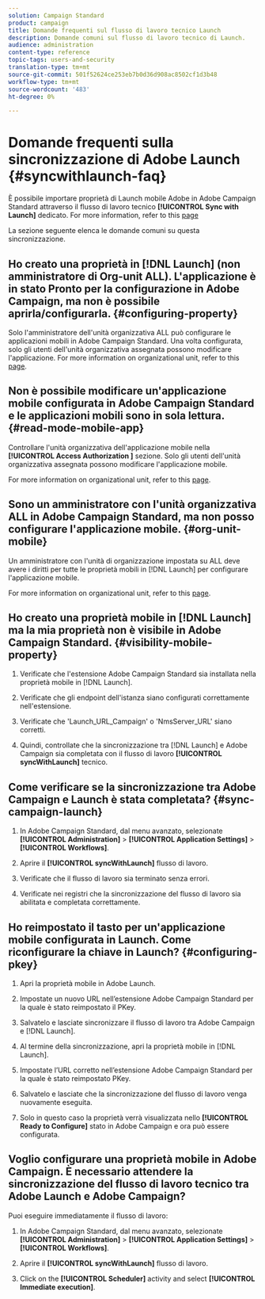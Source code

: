 ```yaml
---
solution: Campaign Standard
product: campaign
title: Domande frequenti sul flusso di lavoro tecnico Launch
description: Domande comuni sul flusso di lavoro tecnico di Launch.
audience: administration
content-type: reference
topic-tags: users-and-security
translation-type: tm+mt
source-git-commit: 501f52624ce253eb7b0d36d908ac8502cf1d3b48
workflow-type: tm+mt
source-wordcount: '483'
ht-degree: 0%

---
```



# Domande frequenti sulla sincronizzazione di Adobe Launch {#syncwithlaunch-faq}

È possibile importare  proprietà di Launch mobile Adobe in  Adobe Campaign Standard attraverso il flusso di lavoro tecnico **[!UICONTROL Sync with Launch]** dedicato. For more information, refer to this [page](../../administration/using/technical-workflows.md)

La sezione seguente elenca le domande comuni su questa sincronizzazione.

## Ho creato una proprietà in [!DNL Launch] (non amministratore di Org-unit ALL). L&#39;applicazione è in stato Pronto per la configurazione in  Adobe Campaign, ma non è possibile aprirla/configurarla. {#configuring-property}

Solo l&#39;amministratore dell&#39;unità organizzativa ALL può configurare le applicazioni mobili in  Adobe Campaign Standard. Una volta configurata, solo gli utenti dell&#39;unità organizzativa assegnata possono modificare l&#39;applicazione. For more information on organizational unit, refer to this [page](../../administration/using/organizational-units.md).

## Non è possibile modificare un&#39;applicazione mobile configurata in  Adobe Campaign Standard e le applicazioni mobili sono in sola lettura. {#read-mode-mobile-app}

Controllare l&#39;unità organizzativa dell&#39;applicazione mobile nella **[!UICONTROL Access Authorization ]** sezione. Solo gli utenti dell&#39;unità organizzativa assegnata possono modificare l&#39;applicazione mobile.

For more information on organizational unit, refer to this [page](../../administration/using/organizational-units.md).

## Sono un amministratore con l&#39;unità organizzativa ALL in  Adobe Campaign Standard, ma non posso configurare l&#39;applicazione mobile. {#org-unit-mobile}

Un amministratore con l&#39;unità di organizzazione impostata su ALL deve avere i diritti per tutte le proprietà mobili in [!DNL Launch] per configurare l&#39;applicazione mobile.

For more information on organizational unit, refer to this [page](../../administration/using/organizational-units.md).

## Ho creato una proprietà mobile in [!DNL Launch] ma la mia proprietà non è visibile in  Adobe Campaign Standard. {#visibility-mobile-property}

1. Verificate che l&#39;estensione Adobe Campaign Standard  sia installata nella proprietà mobile in [!DNL Launch].

1. Verificate che gli endpoint dell&#39;istanza siano configurati correttamente nell&#39;estensione.

1. Verificate che &#39;Launch_URL_Campaign&#39; o &#39;NmsServer_URL&#39; siano corretti.

1. Quindi, controllate che la sincronizzazione tra [!DNL Launch] e  Adobe Campaign sia completata con il flusso di lavoro **[!UICONTROL syncWithLaunch]** tecnico.

## Come verificare se la sincronizzazione tra  Adobe Campaign e Launch è stata completata? {#sync-campaign-launch}

1. In  Adobe Campaign Standard, dal menu avanzato, selezionate **[!UICONTROL Administration]** > **[!UICONTROL Application Settings]** > **[!UICONTROL Workflows]**.

1. Aprire il **[!UICONTROL syncWithLaunch]** flusso di lavoro.

1. Verificate che il flusso di lavoro sia terminato senza errori.

1. Verificate nei registri che la sincronizzazione del flusso di lavoro sia abilitata e completata correttamente.

## Ho reimpostato il tasto per un&#39;applicazione mobile configurata in Launch. Come riconfigurare la chiave in Launch? {#configuring-pkey}

1. Apri la proprietà mobile in  Adobe Launch.

1. Impostate un nuovo URL nell’estensione Adobe Campaign Standard  per la quale è stato reimpostato il PKey.

1. Salvatelo e lasciate sincronizzare il flusso di lavoro tra  Adobe Campaign e [!DNL Launch].

1. Al termine della sincronizzazione, apri la proprietà mobile in [!DNL Launch].

1. Impostate l’URL corretto nell’estensione Adobe Campaign Standard  per la quale è stato reimpostato PKey.

1. Salvatelo e lasciate che la sincronizzazione del flusso di lavoro venga nuovamente eseguita.

1. Solo in questo caso la proprietà verrà visualizzata nello **[!UICONTROL Ready to Configure]** stato in  Adobe Campaign e ora può essere configurata.

## Voglio configurare una proprietà mobile in  Adobe Campaign. È necessario attendere la sincronizzazione del flusso di lavoro tecnico tra  Adobe Launch e  Adobe Campaign?

Puoi eseguire immediatamente il flusso di lavoro:

1. In  Adobe Campaign Standard, dal menu avanzato, selezionate **[!UICONTROL Administration]** > **[!UICONTROL Application Settings]** > **[!UICONTROL Workflows]**.

1. Aprire il **[!UICONTROL syncWithLaunch]** flusso di lavoro.

1. Click on the **[!UICONTROL Scheduler]** activity and select **[!UICONTROL Immediate execution]**.
